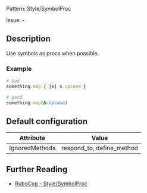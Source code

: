 Pattern: Style/SymbolProc

Issue: -

## Description

Use symbols as procs when possible.

### Example

```ruby
# bad
something.map { |s| s.upcase }

# good
something.map(&:upcase)
```

## Default configuration

Attribute | Value
--- | ---
IgnoredMethods | respond_to, define_method

## Further Reading

* [RuboCop - Style/SymbolProc](https://rubocop.readthedocs.io/en/latest/cops_style/#stylesymbolproc)
